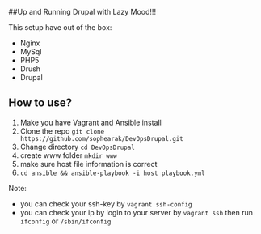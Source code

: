 ##Up and Running Drupal with Lazy Mood!!!

This setup have out of the box:
- Nginx
- MySql
- PHP5
- Drush
- Drupal


## How to use?

1. Make you have Vagrant and Ansible install
2. Clone the repo `git clone https://github.com/sophearak/DevOpsDrupal.git`
3. Change directory `cd DevOpsDrupal`
4. create www folder `mkdir www`
5. make sure host file information is correct
6. `cd ansible && ansible-playbook -i host playbook.yml`

Note:
- you can check your ssh-key by `vagrant ssh-config`
- you can check your ip by login to your server by `vagrant ssh` then run `ifconfig` or `/sbin/ifconfig`

